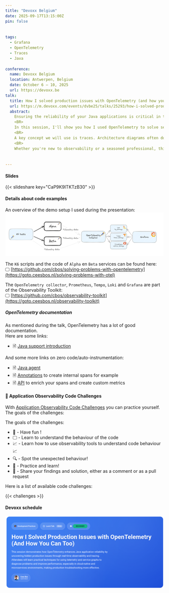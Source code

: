 ```yaml
---
title: "Devoxx Belgium"
date: 2025-09-17T13:15:00Z
pin: false


tags:
  - Grafana
  - OpenTelemetry
  - Traces
  - Java
  
conference:
  name: Devoxx Belgium
  location: Antwerpen, Belgium
  date: October 6 – 10, 2025
  url: https://devoxx.be
talk:
  title: How I solved production issues with OpenTelemetry (and how you can too)
  url: https://m.devoxx.com/events/dvbe25/talks/25293/how-i-solved-production-issues-with-opentelemetry-and-how-you-can-too
  abstract:
    Ensuring the reliability of your Java applications is critical in today's fast-paced world. But how do you identify and fix production issues before they get worse? With cloud-native applications, it can be even more difficult because you can't log into the system to get some of the data you need. The answer lies in observability - and in particular, OpenTelemetry.<BR>
    <BR>
    In this session, I'll show you how I used OpenTelemetry to solve several production problems. You'll learn how I uncovered critical issues that were invisible without the right telemetry data - and how you can do the same. OpenTelemetry provides the tools you need to understand what's happening in your application in real time, from tracking down hidden bugs to uncovering system bottlenecks. These solutions have significantly improved our applications' performance and reliability.<BR>
    <BR>
    A key concept we will use is traces. Architecture diagrams often don't tell the whole story, especially in microservices landscapes. I'll show you how traces can help you build a service graph and save you hours in a crisis. A service graph gives you an overview and helps to find problems.<BR>
    <BR>
    Whether you're new to observability or a seasoned professional, this session will give you practical insights and tools to improve your application's observability and change the way how you handle production issues. Solving problems is much easier with the right data at your fingertips.


---
```


#### Slides

{{< slideshare key="CaP9K9ITKTzB30" >}}

#### Details about code examples

An overview of the demo setup I used during the presentation:   
![Demo setup](demo_services.png)

The `K6` scripts and the code of `Alpha` en `Beta` services can be found here:   
🖵 [https://github.com/cbos/solving-problems-with-opentelemetry](https://goto.ceesbos.nl/solving-problems-with-otel)

The `OpenTelemetry collector`, `Prometheus`, `Tempo`, `Loki` and `Grafana` are part of the Observability Toolkit:   
🖵 [https://github.com/cbos/observability-toolkit](https://goto.ceesbos.nl/observability-toolkit)

##### OpenTelemetry documentation

As mentioned during the talk, OpenTelemetry has a lot of good documentation.   
Here are some links:
- 🗎 [Java support introduction](https://opentelemetry.io/docs/languages/java/intro/)

And some more links on zero code/auto-instrumentation:
- 🗎 [Java agent](https://opentelemetry.io/docs/zero-code/java/agent/)
- 🗎 [Annotations](https://opentelemetry.io/docs/zero-code/java/agent/annotations/) to create internal spans for example
- 🗎 [API](https://opentelemetry.io/docs/zero-code/java/agent/api/) to enrich your spans and create custom metrics

#### 📣 Application Observability Code Challenges

With [Application Observability Code Challenges](/posts/application-observability-code-challenges) you can practice yourself.    
The goals of the challenges:


The goals of the challenges:
- 🎉 - Have fun !
- 🖵 - Learn to understand the behaviour of the code
- 📈 - Learn how to use observability tools to understand code behaviour 📈
- 🔍 - Spot the unexpected behaviour!
- 🤗 - Practice and learn!
- 🎁 - Share your findings and solution, either as a comment or as a pull request


Here is a list of available code challenges:

{{< challenges >}}

#### Devoxx schedule

![Announcement](speaker_banner.png)



